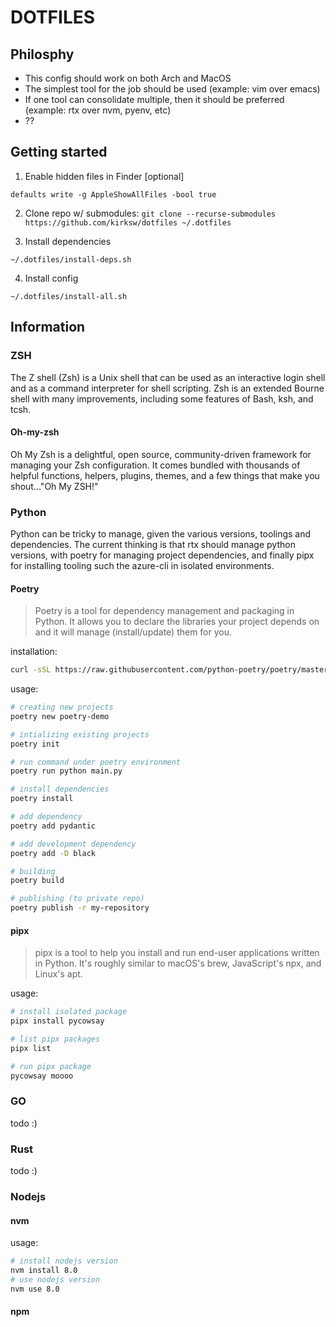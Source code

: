 # DOTFILES

## Philosphy

- This config should work on both Arch and MacOS
- The simplest tool for the job should be used (example: vim over emacs)
- If one tool can consolidate multiple, then it should be preferred (example: rtx over nvm, pyenv, etc)
- ??

## Getting started

1. Enable hidden files in Finder [optional]

`defaults write -g AppleShowAllFiles -bool true`

2. Clone repo w/ submodules:
   `git clone --recurse-submodules https://github.com/kirksw/dotfiles ~/.dotfiles`

3. Install dependencies

`~/.dotfiles/install-deps.sh`

4. Install config

`~/.dotfiles/install-all.sh`

## Information

### ZSH

The Z shell (Zsh) is a Unix shell that can be used as an interactive login shell and as a command interpreter for shell scripting. Zsh is an extended Bourne shell with many improvements, including some features of Bash, ksh, and tcsh.

#### Oh-my-zsh

Oh My Zsh is a delightful, open source, community-driven framework for managing your Zsh configuration. It comes bundled with thousands of helpful functions, helpers, plugins, themes, and a few things that make you shout..."Oh My ZSH!"

### Python

Python can be tricky to manage, given the various versions, toolings and dependencies. The current thinking is that rtx should manage python versions, with poetry for managing project dependencies, and finally pipx for installing tooling such the azure-cli in isolated environments.

#### Poetry

> Poetry is a tool for dependency management and packaging in Python. It allows you to declare the libraries your project depends on and it will manage (install/update) them for you.

installation:

```bash
curl -sSL https://raw.githubusercontent.com/python-poetry/poetry/master/get-poetry.py | python -
```

usage:

```bash
# creating new projects
poetry new poetry-demo

# intializing existing projects
poetry init

# run command under poetry environment
poetry run python main.py

# install dependencies
poetry install

# add dependency
poetry add pydantic

# add development dependency
poetry add -D black

# building
poetry build

# publishing (to private repo)
poetry publish -r my-repository
```

#### pipx

> pipx is a tool to help you install and run end-user applications written in Python. It's roughly similar to macOS's brew, JavaScript's npx, and Linux's apt.

usage:

```bash
# install isolated package
pipx install pycowsay

# list pipx packages
pipx list

# run pipx package
pycowsay moooo
```

### GO

todo :)

### Rust

todo :)

### Nodejs

#### nvm

usage:

```bash
# install nodejs version
nvm install 8.0
# use nodejs version
nvm use 8.0
```

#### npm
